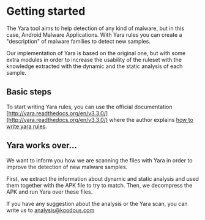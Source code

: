 # Getting started

The Yara tool aims to help detection of any kind of malware, but in this case, Android Malware Applications. With Yara rules you can create a "description" of malware families to detect new samples.

Our implementation of Yara is based on the original one, but with some extra modules in order to increase the usability of the ruleset with the knowledge extracted with the dynamic and the static analysis of each sample.

## Basic steps

To start writing Yara rules, you can use the official documentation [http://yara.readthedocs.org/en/v3.3.0/](http://yara.readthedocs.org/en/v3.3.0/) where the author explains [how to write yara rules](http://yara.readthedocs.org/en/v3.3.0/writingrules.html).

## Yara works over...

We want to inform you how we are scanning the files with Yara in order to improve the detection of new malware samples.

First, we extract the information about dynamic and static analysis and used them together with the APK file to try to match.
Then, we decompress the APK and run Yara over these files. 

If you have any suggestion about the analysis or the Yara scan, you can write us to [analysis@koodous.com](mailto:analysis@koodous.com)